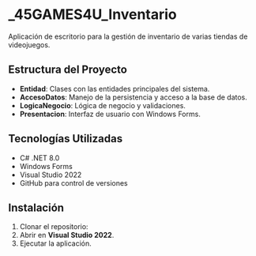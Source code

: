 # _45GAMES4U_Inventario

Aplicación de escritorio para la gestión de inventario de varias tiendas de videojuegos.

## Estructura del Proyecto
- **Entidad**: Clases con las entidades principales del sistema.
- **AccesoDatos**: Manejo de la persistencia y acceso a la base de datos.
- **LogicaNegocio**: Lógica de negocio y validaciones.
- **Presentacion**: Interfaz de usuario con Windows Forms.

## Tecnologías Utilizadas
- C# .NET 8.0
- Windows Forms
- Visual Studio 2022
- GitHub para control de versiones

## Instalación
1. Clonar el repositorio:
2. Abrir en **Visual Studio 2022**.
3. Ejecutar la aplicación.
